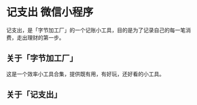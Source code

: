 # 记支出 微信小程序
记支出，是「字节加工厂」的一个记账小工具，目的是为了记录自己的每一笔消费，走出理财的第一步。

## 关于「字节加工厂」
这是一个效率小工具合集，提供既有用，有好玩，还好看的小工具。

## 关于「记支出」

